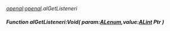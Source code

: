 _[openal](../../modules/openal/openal-module.md):[openal](../../modules/openal/openal-module.md).alGetListeneri_
##### Function alGetListeneri:Void( param:[ALenum](../../modules/openal/openal-alenum.md),value:[ALint](../../modules/openal/openal-alint.md) Ptr )
